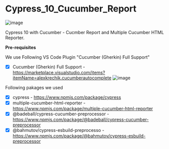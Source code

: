 # Cypress_10_Cucumber_Report

![image](https://user-images.githubusercontent.com/40147842/200867923-3a4aa85c-8700-430c-8cde-9624328e6cab.png)

Cypress 10 with Cucumber - Cucmber Report and Multiple Cucumber HTML Reporter.

**Pre-requisites**

We use Following VS Code Plugin "Cucumber (Gherkin) Full Support"
- [X] Cucumber (Gherkin) Full Support -https://marketplace.visualstudio.com/items?itemName=alexkrechik.cucumberautocomplete
![image](https://user-images.githubusercontent.com/40147842/200856893-8fbad981-a2d1-43c8-bff3-060ee056d29e.png)


Following pakages we used
- [X] cypress - https://www.npmjs.com/package/cypress
- [X] multiple-cucumber-html-reporter - https://www.npmjs.com/package/multiple-cucumber-html-reporter
- [X] @badeball/cypress-cucumber-preprocessor - https://www.npmjs.com/package/@badeball/cypress-cucumber-preprocessor
- [X] @bahmutov/cypress-esbuild-preprocesso - https://www.npmjs.com/package/@bahmutov/cypress-esbuild-preprocessor
